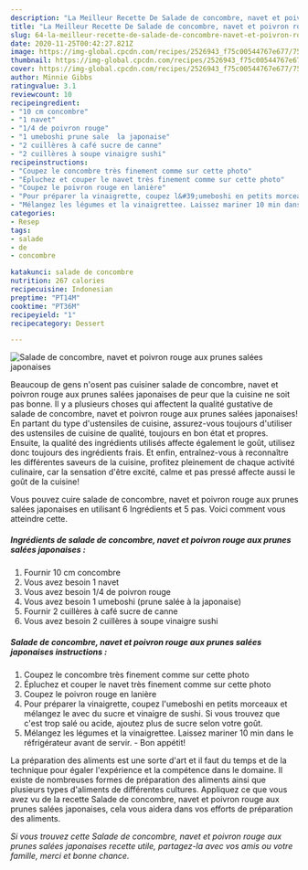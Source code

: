 ```yaml
---
description: "La Meilleur Recette De Salade de concombre, navet et poivron rouge aux prunes salées japonaises"
title: "La Meilleur Recette De Salade de concombre, navet et poivron rouge aux prunes salées japonaises"
slug: 64-la-meilleur-recette-de-salade-de-concombre-navet-et-poivron-rouge-aux-prunes-salees-japonaises
date: 2020-11-25T00:42:27.821Z
image: https://img-global.cpcdn.com/recipes/2526943_f75c00544767e677/751x532cq70/salade-de-concombre-navet-et-poivron-rouge-aux-prunes-salees-japonaises-photo-principale-de-la-recette.jpg
thumbnail: https://img-global.cpcdn.com/recipes/2526943_f75c00544767e677/751x532cq70/salade-de-concombre-navet-et-poivron-rouge-aux-prunes-salees-japonaises-photo-principale-de-la-recette.jpg
cover: https://img-global.cpcdn.com/recipes/2526943_f75c00544767e677/751x532cq70/salade-de-concombre-navet-et-poivron-rouge-aux-prunes-salees-japonaises-photo-principale-de-la-recette.jpg
author: Minnie Gibbs
ratingvalue: 3.1
reviewcount: 10
recipeingredient:
- "10 cm concombre"
- "1 navet"
- "1/4 de poivron rouge"
- "1 umeboshi prune sale  la japonaise"
- "2 cuillères à café sucre de canne"
- "2 cuillères à soupe vinaigre sushi"
recipeinstructions:
- "Coupez le concombre très finement comme sur cette photo"
- "Épluchez et couper le navet très finement comme sur cette photo"
- "Coupez le poivron rouge en lanière"
- "Pour préparer la vinaigrette, coupez l&#39;umeboshi en petits morceaux et mélangez le avec du sucre et vinaigre de sushi. Si vous trouvez que c&#39;est trop salé ou acide, ajoutez plus de sucre selon votre goût."
- "Mélangez les légumes et la vinaigrettee. Laissez mariner 10 min dans le réfrigérateur avant de servir. Bon appétit!"
categories:
- Resep
tags:
- salade
- de
- concombre

katakunci: salade de concombre 
nutrition: 267 calories
recipecuisine: Indonesian
preptime: "PT14M"
cooktime: "PT36M"
recipeyield: "1"
recipecategory: Dessert

---
```



![Salade de concombre, navet et poivron rouge aux prunes salées japonaises](https://img-global.cpcdn.com/recipes/2526943_f75c00544767e677/751x532cq70/salade-de-concombre-navet-et-poivron-rouge-aux-prunes-salees-japonaises-photo-principale-de-la-recette.jpg)

Beaucoup de gens n'osent pas cuisiner salade de concombre, navet et poivron rouge aux prunes salées japonaises de peur que la cuisine ne soit pas bonne. Il y a plusieurs choses qui affectent la qualité gustative de salade de concombre, navet et poivron rouge aux prunes salées japonaises! En partant du type d'ustensiles de cuisine, assurez-vous toujours d'utiliser des ustensiles de cuisine de qualité, toujours en bon état et propres. Ensuite, la qualité des ingrédients utilisés affecte également le goût, utilisez donc toujours des ingrédients frais. Et enfin, entraînez-vous à reconnaître les différentes saveurs de la cuisine, profitez pleinement de chaque activité culinaire, car la sensation d'être excité, calme et pas pressé affecte aussi le goût de la cuisine!

<!--inarticleads1-->

Vous pouvez cuire salade de concombre, navet et poivron rouge aux prunes salées japonaises en utilisant 6 Ingrédients et 5 pas. Voici comment vous atteindre cette.

##### Ingrédients de salade de concombre, navet et poivron rouge aux prunes salées japonaises :

1. Fournir 10 cm concombre
1. Vous avez besoin 1 navet
1. Vous avez besoin 1/4 de poivron rouge
1. Vous avez besoin 1 umeboshi (prune salée à la japonaise)
1. Fournir 2 cuillères à café sucre de canne
1. Vous avez besoin 2 cuillères à soupe vinaigre sushi




<!--inarticleads2-->

##### Salade de concombre, navet et poivron rouge aux prunes salées japonaises instructions :

1. Coupez le concombre très finement comme sur cette photo
1. Épluchez et couper le navet très finement comme sur cette photo
1. Coupez le poivron rouge en lanière
1. Pour préparer la vinaigrette, coupez l&#39;umeboshi en petits morceaux et mélangez le avec du sucre et vinaigre de sushi. Si vous trouvez que c&#39;est trop salé ou acide, ajoutez plus de sucre selon votre goût.
1. Mélangez les légumes et la vinaigrettee. Laissez mariner 10 min dans le réfrigérateur avant de servir. - Bon appétit!




<!--inarticleads1-->

<p>
La préparation des aliments est une sorte d'art et il faut du temps et de la technique pour égaler l'expérience et la compétence dans le domaine. Il existe de nombreuses formes de préparation des aliments ainsi que plusieurs types d'aliments de différentes cultures. Appliquez ce que vous avez vu de la recette Salade de concombre, navet et poivron rouge aux prunes salées japonaises, cela vous aidera dans vos efforts de préparation des aliments.
</p>

<p>
<i>Si vous trouvez cette Salade de concombre, navet et poivron rouge aux prunes salées japonaises recette utile, partagez-la avec vos amis ou votre famille, merci et bonne chance.</i>
</p>
